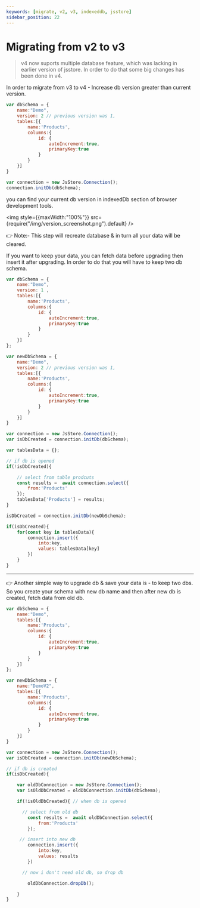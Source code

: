 ```yaml
---
keywords: [migrate, v2, v3, indexeddb, jsstore]
sidebar_position: 22
---
```


# Migrating from v2 to v3

> v4 now suports multiple database feature, which was lacking in earlier version of jsstore. In order to do that some big changes has been done in v4.

In order to migrate from v3 to v4 - Increase db version greater than current version. 

```javascript
var dbSchema = {
    name:"Demo",
    version: 2 // previous version was 1,
    tables:[{
        name:'Products',
        columns:{
            id: {
                autoIncrement:true,
                primaryKey:true
            }
        }
    }]
}

var connection = new JsStore.Connection();
connection.initDb(dbSchema);
```

you can find your current db version in indexedDb section of browser development tools.

<img style={{maxWidth:"100%"}} src={require("/img/version_screenshot.png").default} />

👉 Note:- This step will recreate database & in turn all your data will be cleared. 

If you want to keep your data, you can fetch data before upgrading then insert it after upgrading. In order to do that you will have to keep two db schema.

```javascript
var dbSchema = {
    name:"Demo",
    version: 1 ,
    tables:[{
        name:'Products',
        columns:{
            id: {
                autoIncrement:true,
                primaryKey:true
            }
        }
    }]
};

var newDbSchema = {
    name:"Demo",
    version: 2 // previous version was 1,
    tables:[{
        name:'Products',
        columns:{
            id: {
                autoIncrement:true,
                primaryKey:true
            }
        }
    }]
}

var connection = new JsStore.Connection();
var isDbCreated = connection.initDb(dbSchema);

var tablesData = {};

// if db is opened
if(!isDbCreated){

    // select from table prodcuts
    const results =  await connection.select({
        from:'Products'
    });
    tablesData['Products'] = results;
}

isDbCreated = connection.initDb(newDbSchema);

if(isDbCreated){
    for(const key in tablesData){
        connection.insert({
            into:key,
            values: tablesData[key]
        })
    }
}
```

---

👉 Another simple way to upgrade db & save your data is - to keep two dbs. So you create your schema with new db name and then after new db is created, fetch data from old db.

```javascript
var dbSchema = {
    name:"Demo",
    tables:[{
        name:'Products',
        columns:{
            id: {
                autoIncrement:true,
                primaryKey:true
            }
        }
    }]
};

var newDbSchema = {
    name:"DemoV2",
    tables:[{
        name:'Products',
        columns:{
            id: {
                autoIncrement:true,
                primaryKey:true
            }
        }
    }]
}

var connection = new JsStore.Connection();
var isDbCreated = connection.initDb(newDbSchema);

// if db is created
if(isDbCreated){

    var oldDbConnection = new JsStore.Connection();
    var isOldDbCreated = oldDbConnection.initDb(dbSchema);

    if(!isOldDbCreated){ // when db is opened

      // select from old db
        const results =  await oldDbConnection.select({
            from:'Products'
        });

     // insert into new db
        connection.insert({
            into:key,
            values: results
        })

      // now i don't need old db, so drop db

        oldDbConnection.dropDb();

    }    
}

```


